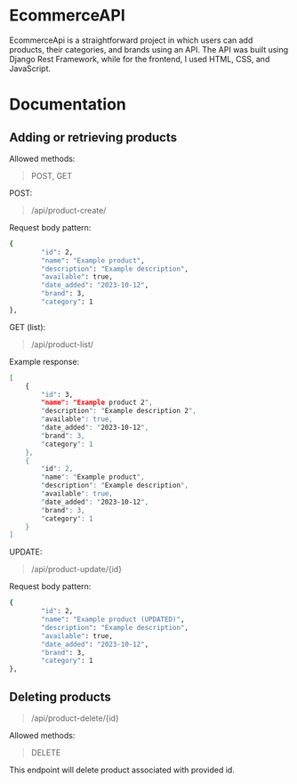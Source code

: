 # EcommerceAPI

EcommerceApi is a straightforward project in which users can add products, their categories, and brands using an API. The API was built using Django Rest Framework, while for the frontend, I used HTML, CSS, and JavaScript.

# Documentation

## Adding or retrieving products

Allowed methods:

>POST, GET

POST: 
>/api/product-create/
> 
Request body pattern:
```bash
{
        "id": 2,
        "name": "Example product",
        "description": "Example description",
        "available": true,
        "date_added": "2023-10-12",
        "brand": 3,
        "category": 1
},
```
GET (list): 
>/api/product-list/

Example response:
```bash
[
    {
        "id": 3,
        "name": "Example product 2",
        "description": "Example description 2",
        "available": true,
        "date_added": "2023-10-12",
        "brand": 3,
        "category": 1
    },
    {
        "id": 2,
        "name": "Example product",
        "description": "Example description",
        "available": true,
        "date_added": "2023-10-12",
        "brand": 3,
        "category": 1
    }
]
```
UPDATE:
>/api/product-update/{id}

Request body pattern:
```bash
{
        "id": 2,
        "name": "Example product (UPDATED)",
        "description": "Example description",
        "available": true,
        "date_added": "2023-10-12",
        "brand": 3,
        "category": 1
},
```
## Deleting products

>/api/product-delete/{id}


Allowed methods:

>DELETE

This endpoint will delete product associated with provided id.